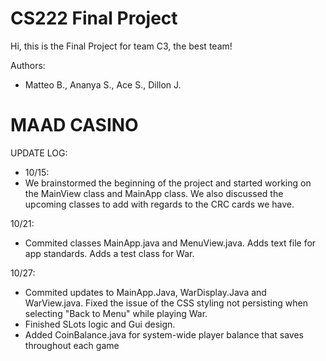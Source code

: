 # CS222 Final Project

Hi, this is the Final Project for team C3, the best team!

Authors:
* Matteo B., Ananya S., Ace S., Dillon J.

# MAAD CASINO

UPDATE LOG:
* 10/15: 
* We brainstormed the beginning of the project and started working on the MainView class and MainApp class. We also discussed the upcoming classes to add with regards to the CRC cards we have.

10/21: 
* Commited classes MainApp.java and MenuView.java. Adds text file for app standards. Adds a test class for War.

10/27: 
* Commited updates to MainApp.Java, WarDisplay.Java and WarView.java. Fixed the issue of the CSS styling not persisting when selecting "Back to Menu" while playing War.
* Finished SLots logic and Gui design.
* Added CoinBalance.java for system-wide player balance that saves throughout each game
